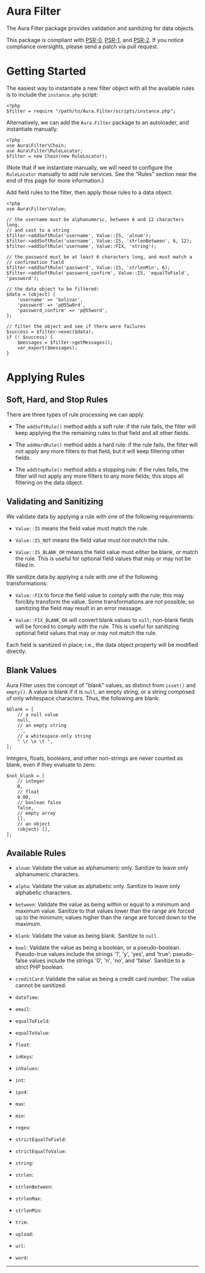 Aura Filter
===========

The Aura Filter package provides validation and sanitizing for data objects.

This package is compliant with [PSR-0][], [PSR-1][], and [PSR-2][]. If you
notice compliance oversights, please send a patch via pull request.

[PSR-0]: https://github.com/php-fig/fig-standards/blob/master/accepted/PSR-0.md
[PSR-1]: https://github.com/php-fig/fig-standards/blob/master/accepted/PSR-1-basic-coding-standard.md
[PSR-2]: https://github.com/php-fig/fig-standards/blob/master/accepted/PSR-2-coding-style-guide.md


Getting Started
===============

The easiest way to instantiate a new filter object with all the available
rules is to include the `instance.php` script:

    <?php
    $filter = require "/path/to/Aura.Filter/scripts/instance.php";

Alternatively, we can add the `Aura.Filter` package to an autoloader, and
instantiate manually:

    <?php
    use Aura\Filter\Chain;
    use Aura\Filter\RuleLocator;
    $filter = new Chain(new RuleLocator);

(Note that if we instantiate manually, we will need to configure the
`RuleLocator` manually to add rule services. See the "Rules" section
near the end of this page for more information.)

Add field rules to the filter, then apply those rules to a data object.

    <?php
    use Aura\Filter\Value;
    
    // the username must be alphanumeric, between 6 and 12 characters long,
    // and cast to a string
    $filter->addSoftRule('username', Value::IS, 'alnum');
    $filter->addSoftRule('username', Value::IS, 'strlenBetween', 6, 12);
    $filter->addSoftRule('username', Value::FIX, 'string');
    
    // the password must be at least 6 characters long, and must match a
    // confirmation field
    $filter->addSoftRule('password', Value::IS, 'strlenMin', 6);
    $filter->addSoftRule('password_confirm', Value::IS, 'equalToField', 'password');
    
    // the data object to be filtered:
    $data = (object) [
        'username' => 'bolivar',
        'password' => 'p@55w0rd',
        'password_confirm' => 'p@55word',
    ];
    
    // filter the object and see if there were failures
    $success = $filter->exec($data);
    if (! $success) {
        $messages = $filter->getMessages();
        var_export($messages);
    }

Applying Rules
==============

Soft, Hard, and Stop Rules
--------------------------

There are three types of rule processing we can apply:

- The `addSoftRule()` method adds a soft rule: if the rule fails, the filter
  will keep applying the the remaining rules to that field and all other
  fields.

- The `addHardRule()` method adds a hard rule: if the rule fails, the filter
  will not apply any more filters to that field, but it will keep filtering
  other fields.

- The `addStopRule()` method adds a stopping rule: if the rules fails, the
  filter will not apply any more filters to any more fields; this stops all
  filtering on the data object.


Validating and Sanitizing
-------------------------

We validate data by applying a rule with one of the following requirements:

- `Value::IS` means the field value must match the rule.

- `Value::IS_NOT` means the field value must *not* match the rule.

- `Value::IS_BLANK_OR` means the field value must *either* be blank, *or*
  match the rule. This is useful for optional field values that may or may not
  be filled in.

We sanitize data by applying a rule with one of the following transformations:

- `Value::FIX` to force the field value to comply with the rule; this may
  forcibly transform the value. Some transformations are not possible, so
  sanitizing the field may result in an error message.

- `Value::FIX_BLANK_OR` will convert blank values to `null`; non-blank fields
  will be forced to comply with the rule. This is useful for sanitizing
  optional field values that may or may not match the rule.

Each field is sanitized in place; i.e., the data object property will be
modified directly.

Blank Values
------------

Aura Filter uses the concept of "blank" values, as distinct from `isset()` and
`empty()`. A value is blank if it is `null`, an empty string, or a string
composed of only whitespace characters.  Thus, the following are blank:

    $blank = [
        // a null value
        null,
        // an empty string
        '',
        // a whitespace-only string
        " \r \n \t ",
    ];

Integers, floats, booleans, and other non-strings are never counted as blank,
even if they evaluate to zero:

    $not_blank = [
        // integer
        0,
        // float
        0.00,
        // boolean false
        false,
        // empty array
        [],
        // an object
        (object) [],
    ];

Available Rules
---------------

- `alnum`: Validate the value as alphanumeric only. Sanitize to leave only
  alphanumeric characters.

- `alpha`: Validate the value as alphabetic only. Sanitize to leave only
  alphabetic characters.

- `between`: Validate the value as being within or equal to a minimum and
  maximum value. Sanitize to that values lower than the range are forced up
  to the minimum; values higher than the range are forced down to the maximum.

- `blank`: Validate the value as being blank. Sanitize to `null`.

- `bool`: Validate the value as being a boolean, or a pseudo-boolean.
  Pseudo-true values include the strings '1', 'y', 'yes', and 'true';
  pseudo-false values include the strings '0', 'n', 'no', and 'false'.
  Sanitize to a strict PHP boolean.
  
- `creditCard`: Validate the value as being a credit card number. The value
  cannot be sanitized.

- `dateTime`:

- `email`:

- `equalToField`:

- `equalToValue`:

- `float`:

- `inKeys`:

- `inValues`:

- `int`:

- `ipv4`:

- `max`:

- `min`:

- `regex`:

- `strictEqualToField`:

- `strictEqualToValue`:

- `string`:

- `strlen`:

- `strlenBetween`:

- `strlenMax`:

- `strlenMin`:

- `trim`:

- `upload`:

- `url`:

- `word`:

* * *